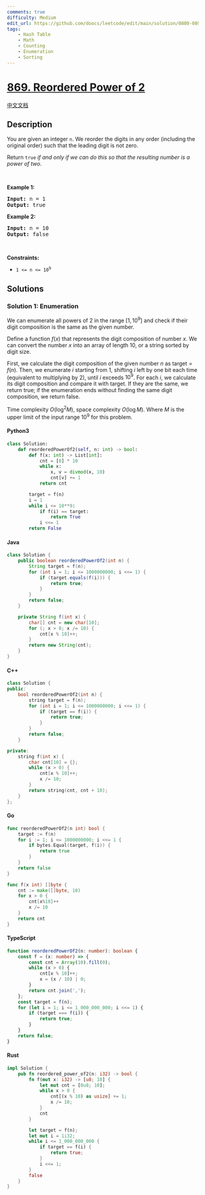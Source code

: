```yaml
---
comments: true
difficulty: Medium
edit_url: https://github.com/doocs/leetcode/edit/main/solution/0800-0899/0869.Reordered%20Power%20of%202/README_EN.md
tags:
    - Hash Table
    - Math
    - Counting
    - Enumeration
    - Sorting
---
```


<!-- problem:start -->

# [869. Reordered Power of 2](https://leetcode.com/problems/reordered-power-of-2)

[中文文档](/solution/0800-0899/0869.Reordered%20Power%20of%202/README.md)

## Description

<!-- description:start -->

<p>You are given an integer <code>n</code>. We reorder the digits in any order (including the original order) such that the leading digit is not zero.</p>

<p>Return <code>true</code> <em>if and only if we can do this so that the resulting number is a power of two</em>.</p>

<p>&nbsp;</p>
<p><strong class="example">Example 1:</strong></p>

<pre>
<strong>Input:</strong> n = 1
<strong>Output:</strong> true
</pre>

<p><strong class="example">Example 2:</strong></p>

<pre>
<strong>Input:</strong> n = 10
<strong>Output:</strong> false
</pre>

<p>&nbsp;</p>
<p><strong>Constraints:</strong></p>

<ul>
	<li><code>1 &lt;= n &lt;= 10<sup>9</sup></code></li>
</ul>

<!-- description:end -->

## Solutions

<!-- solution:start -->

### Solution 1: Enumeration

We can enumerate all powers of 2 in the range $[1, 10^9]$ and check if their digit composition is the same as the given number.

Define a function $f(x)$ that represents the digit composition of number $x$. We can convert the number $x$ into an array of length 10, or a string sorted by digit size.

First, we calculate the digit composition of the given number $n$ as $\text{target} = f(n)$. Then, we enumerate $i$ starting from 1, shifting $i$ left by one bit each time (equivalent to multiplying by 2), until $i$ exceeds $10^9$. For each $i$, we calculate its digit composition and compare it with $\text{target}$. If they are the same, we return $\text{true}$; if the enumeration ends without finding the same digit composition, we return $\text{false}$.

Time complexity $O(\log^2 M)$, space complexity $O(\log M)$. Where $M$ is the upper limit of the input range ${10}^9$ for this problem.

<!-- tabs:start -->

#### Python3

```python
class Solution:
    def reorderedPowerOf2(self, n: int) -> bool:
        def f(x: int) -> List[int]:
            cnt = [0] * 10
            while x:
                x, v = divmod(x, 10)
                cnt[v] += 1
            return cnt

        target = f(n)
        i = 1
        while i <= 10**9:
            if f(i) == target:
                return True
            i <<= 1
        return False
```

#### Java

```java
class Solution {
    public boolean reorderedPowerOf2(int n) {
        String target = f(n);
        for (int i = 1; i <= 1000000000; i <<= 1) {
            if (target.equals(f(i))) {
                return true;
            }
        }
        return false;
    }

    private String f(int x) {
        char[] cnt = new char[10];
        for (; x > 0; x /= 10) {
            cnt[x % 10]++;
        }
        return new String(cnt);
    }
}
```

#### C++

```cpp
class Solution {
public:
    bool reorderedPowerOf2(int n) {
        string target = f(n);
        for (int i = 1; i <= 1000000000; i <<= 1) {
            if (target == f(i)) {
                return true;
            }
        }
        return false;
    }

private:
    string f(int x) {
        char cnt[10] = {};
        while (x > 0) {
            cnt[x % 10]++;
            x /= 10;
        }
        return string(cnt, cnt + 10);
    }
};
```

#### Go

```go
func reorderedPowerOf2(n int) bool {
	target := f(n)
	for i := 1; i <= 1000000000; i <<= 1 {
		if bytes.Equal(target, f(i)) {
			return true
		}
	}
	return false
}

func f(x int) []byte {
	cnt := make([]byte, 10)
	for x > 0 {
		cnt[x%10]++
		x /= 10
	}
	return cnt
}
```

#### TypeScript

```ts
function reorderedPowerOf2(n: number): boolean {
    const f = (x: number) => {
        const cnt = Array(10).fill(0);
        while (x > 0) {
            cnt[x % 10]++;
            x = (x / 10) | 0;
        }
        return cnt.join(',');
    };
    const target = f(n);
    for (let i = 1; i <= 1_000_000_000; i <<= 1) {
        if (target === f(i)) {
            return true;
        }
    }
    return false;
}
```

#### Rust

```rust
impl Solution {
    pub fn reordered_power_of2(n: i32) -> bool {
        fn f(mut x: i32) -> [u8; 10] {
            let mut cnt = [0u8; 10];
            while x > 0 {
                cnt[(x % 10) as usize] += 1;
                x /= 10;
            }
            cnt
        }

        let target = f(n);
        let mut i = 1i32;
        while i <= 1_000_000_000 {
            if target == f(i) {
                return true;
            }
            i <<= 1;
        }
        false
    }
}
```

<!-- tabs:end -->

<!-- solution:end -->

<!-- problem:end -->
